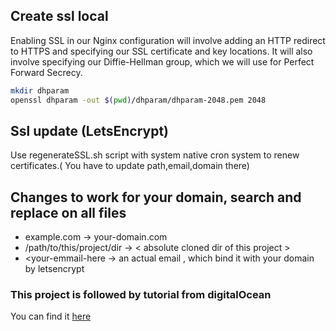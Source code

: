 ## Create ssl local 

Enabling SSL in our Nginx configuration will involve adding an HTTP redirect to HTTPS and specifying our SSL certificate and key locations. It will also involve specifying our Diffie-Hellman group, which we will use for Perfect Forward Secrecy.

```bash
mkdir dhparam
openssl dhparam -out $(pwd)/dhparam/dhparam-2048.pem 2048

```

## Ssl update (LetsEncrypt) 

Use regenerateSSL.sh script with system native cron system to renew certificates.( You have to update path,email,domain there)

## Changes to work for your domain,  search and replace on all files
-  example.com -> your-domain.com
- /path/to/this/project/dir -> < absolute  cloned dir of this project >
- <your-emmail-here -> an actual email , which bind it with your domain by letsencrypt


### This project is followed by tutorial from digitalOcean
You can find it  [here](https://www.digitalocean.com/community/tutorials/how-to-secure-a-containerized-node-js-application-with-nginx-let-s-encrypt-and-docker-compose#step-6-renewing-certificates)